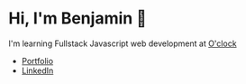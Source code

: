 # Hi, I'm Benjamin 👋

I'm learning Fullstack Javascript web development at [O'clock](https://oclock.io/)

* [Portfolio](https://www.benjamin-choron.fr/)
* [LinkedIn](https://www.linkedin.com/in/bchoron/)
